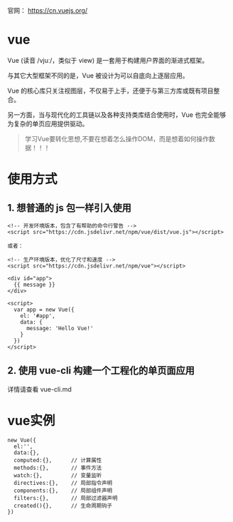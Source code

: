 

官网： https://cn.vuejs.org/


# vue

Vue (读音 /vjuː/，类似于 view) 是一套用于构建用户界面的渐进式框架。

与其它大型框架不同的是，Vue 被设计为可以自底向上逐层应用。

Vue 的核心库只关注视图层，不仅易于上手，还便于与第三方库或既有项目整合。

另一方面，当与现代化的工具链以及各种支持类库结合使用时，Vue 也完全能够为复杂的单页应用提供驱动。

> 学习Vue要转化思想,不要在想着怎么操作DOM，而是想着如何操作数据！！！



# 使用方式

## 1. 想普通的 js 包一样引入使用

```
<!-- 开发环境版本，包含了有帮助的命令行警告 -->
<script src="https://cdn.jsdelivr.net/npm/vue/dist/vue.js"></script>

或者：

<!-- 生产环境版本，优化了尺寸和速度 -->
<script src="https://cdn.jsdelivr.net/npm/vue"></script>

<div id="app">
  {{ message }}
</div>

<script>
  var app = new Vue({
    el: '#app',
    data: {
      message: 'Hello Vue!'
    }
  })
</script>
```




## 2. 使用 vue-cli 构建一个工程化的单页面应用


详情请查看  vue-cli.md



# vue实例

```
new Vue({
  el:'',
  data:{},
  computed:{},      // 计算属性
  methods:{},       // 事件方法
  watch:{},         // 变量监听
  directives:{},    // 局部指令声明
  components:{},    // 局部组件声明
  filters:{},       // 局部过滤器声明
  created(){},      // 生命周期钩子
})


```


